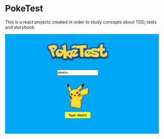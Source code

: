 # PokeTest

This is a react projectc created in order to study concepts about TDD, tests and storybook.

![PokeTest](pokeTestHome.png "PokeTest")
